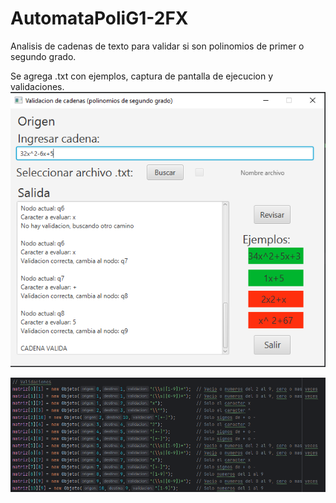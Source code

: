 
# AutomataPoliG1-2FX
 Analisis de cadenas de texto para validar si son polinomios de primer o segundo grado.



Se agrega .txt con ejemplos, captura de pantalla de ejecucion y validaciones.
![Logo](https://raw.githubusercontent.com/DarioHdz/AutomataPoliG1-2FX/main/recursos/1.png)

![Logo](https://raw.githubusercontent.com/DarioHdz/AutomataPoliG1-2FX/main/recursos/validaciones.png)

